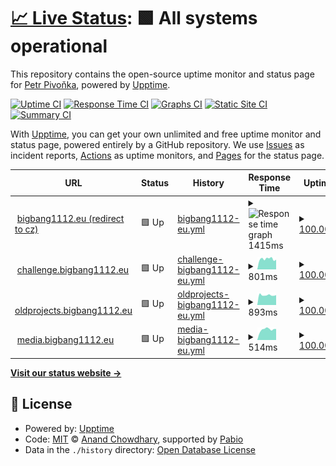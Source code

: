 # [📈 Live Status](https://bigbang1112.github.io/bigbang1112eu-uptime): <!--live status--> **🟩 All systems operational**

This repository contains the open-source uptime monitor and status page for [Petr Pivoňka](bigbang1112.cz), powered by [Upptime](https://github.com/upptime/upptime).

[![Uptime CI](https://github.com/bigbang1112/bigbang1112eu-uptime/workflows/Uptime%20CI/badge.svg)](https://github.com/bigbang1112/bigbang1112eu-uptime/actions?query=workflow%3A%22Uptime+CI%22)
[![Response Time CI](https://github.com/bigbang1112/bigbang1112eu-uptime/workflows/Response%20Time%20CI/badge.svg)](https://github.com/bigbang1112/bigbang1112eu-uptime/actions?query=workflow%3A%22Response+Time+CI%22)
[![Graphs CI](https://github.com/bigbang1112/bigbang1112eu-uptime/workflows/Graphs%20CI/badge.svg)](https://github.com/bigbang1112/bigbang1112eu-uptime/actions?query=workflow%3A%22Graphs+CI%22)
[![Static Site CI](https://github.com/bigbang1112/bigbang1112eu-uptime/workflows/Static%20Site%20CI/badge.svg)](https://github.com/bigbang1112/bigbang1112eu-uptime/actions?query=workflow%3A%22Static+Site+CI%22)
[![Summary CI](https://github.com/bigbang1112/bigbang1112eu-uptime/workflows/Summary%20CI/badge.svg)](https://github.com/bigbang1112/bigbang1112eu-uptime/actions?query=workflow%3A%22Summary+CI%22)

With [Upptime](https://upptime.js.org), you can get your own unlimited and free uptime monitor and status page, powered entirely by a GitHub repository. We use [Issues](https://github.com/bigbang1112/bigbang1112eu-uptime/issues) as incident reports, [Actions](https://github.com/bigbang1112/bigbang1112eu-uptime/actions) as uptime monitors, and [Pages](https://bigbang1112.github.io/bigbang1112eu-uptime) for the status page.

<!--start: status pages-->
<!-- This summary is generated by Upptime (https://github.com/upptime/upptime) -->
<!-- Do not edit this manually, your changes will be overwritten -->
<!-- prettier-ignore -->
| URL | Status | History | Response Time | Uptime |
| --- | ------ | ------- | ------------- | ------ |
| <img alt="" src="https://icons.duckduckgo.com/ip3/bigbang1112.eu.ico" height="13"> [bigbang1112.eu (redirect to cz)](https://bigbang1112.eu) | 🟩 Up | [bigbang1112-eu.yml](https://github.com/BigBang1112/bigbang1112eu-uptime/commits/HEAD/history/bigbang1112-eu.yml) | <details><summary><img alt="Response time graph" src="./graphs/bigbang1112-eu/response-time-week.png" height="20"> 1415ms</summary><br><a href="https://status.bigbang1112.eu/history/bigbang1112-eu"><img alt="Response time 1554" src="https://img.shields.io/endpoint?url=https%3A%2F%2Fraw.githubusercontent.com%2FBigBang1112%2Fbigbang1112eu-uptime%2FHEAD%2Fapi%2Fbigbang1112-eu%2Fresponse-time.json"></a><br><a href="https://status.bigbang1112.eu/history/bigbang1112-eu"><img alt="24-hour response time 921" src="https://img.shields.io/endpoint?url=https%3A%2F%2Fraw.githubusercontent.com%2FBigBang1112%2Fbigbang1112eu-uptime%2FHEAD%2Fapi%2Fbigbang1112-eu%2Fresponse-time-day.json"></a><br><a href="https://status.bigbang1112.eu/history/bigbang1112-eu"><img alt="7-day response time 1415" src="https://img.shields.io/endpoint?url=https%3A%2F%2Fraw.githubusercontent.com%2FBigBang1112%2Fbigbang1112eu-uptime%2FHEAD%2Fapi%2Fbigbang1112-eu%2Fresponse-time-week.json"></a><br><a href="https://status.bigbang1112.eu/history/bigbang1112-eu"><img alt="30-day response time 1554" src="https://img.shields.io/endpoint?url=https%3A%2F%2Fraw.githubusercontent.com%2FBigBang1112%2Fbigbang1112eu-uptime%2FHEAD%2Fapi%2Fbigbang1112-eu%2Fresponse-time-month.json"></a><br><a href="https://status.bigbang1112.eu/history/bigbang1112-eu"><img alt="1-year response time 1554" src="https://img.shields.io/endpoint?url=https%3A%2F%2Fraw.githubusercontent.com%2FBigBang1112%2Fbigbang1112eu-uptime%2FHEAD%2Fapi%2Fbigbang1112-eu%2Fresponse-time-year.json"></a></details> | <details><summary><a href="https://status.bigbang1112.eu/history/bigbang1112-eu">100.00%</a></summary><a href="https://status.bigbang1112.eu/history/bigbang1112-eu"><img alt="All-time uptime 98.33%" src="https://img.shields.io/endpoint?url=https%3A%2F%2Fraw.githubusercontent.com%2FBigBang1112%2Fbigbang1112eu-uptime%2FHEAD%2Fapi%2Fbigbang1112-eu%2Fuptime.json"></a><br><a href="https://status.bigbang1112.eu/history/bigbang1112-eu"><img alt="24-hour uptime 100.00%" src="https://img.shields.io/endpoint?url=https%3A%2F%2Fraw.githubusercontent.com%2FBigBang1112%2Fbigbang1112eu-uptime%2FHEAD%2Fapi%2Fbigbang1112-eu%2Fuptime-day.json"></a><br><a href="https://status.bigbang1112.eu/history/bigbang1112-eu"><img alt="7-day uptime 100.00%" src="https://img.shields.io/endpoint?url=https%3A%2F%2Fraw.githubusercontent.com%2FBigBang1112%2Fbigbang1112eu-uptime%2FHEAD%2Fapi%2Fbigbang1112-eu%2Fuptime-week.json"></a><br><a href="https://status.bigbang1112.eu/history/bigbang1112-eu"><img alt="30-day uptime 98.33%" src="https://img.shields.io/endpoint?url=https%3A%2F%2Fraw.githubusercontent.com%2FBigBang1112%2Fbigbang1112eu-uptime%2FHEAD%2Fapi%2Fbigbang1112-eu%2Fuptime-month.json"></a><br><a href="https://status.bigbang1112.eu/history/bigbang1112-eu"><img alt="1-year uptime 98.33%" src="https://img.shields.io/endpoint?url=https%3A%2F%2Fraw.githubusercontent.com%2FBigBang1112%2Fbigbang1112eu-uptime%2FHEAD%2Fapi%2Fbigbang1112-eu%2Fuptime-year.json"></a></details>
| <img alt="" src="https://icons.duckduckgo.com/ip3/challenge.bigbang1112.eu.ico" height="13"> [challenge.bigbang1112.eu](https://challenge.bigbang1112.eu) | 🟩 Up | [challenge-bigbang1112-eu.yml](https://github.com/BigBang1112/bigbang1112eu-uptime/commits/HEAD/history/challenge-bigbang1112-eu.yml) | <details><summary><img alt="Response time graph" src="./graphs/challenge-bigbang1112-eu/response-time-week.png" height="20"> 801ms</summary><br><a href="https://status.bigbang1112.eu/history/challenge-bigbang1112-eu"><img alt="Response time 900" src="https://img.shields.io/endpoint?url=https%3A%2F%2Fraw.githubusercontent.com%2FBigBang1112%2Fbigbang1112eu-uptime%2FHEAD%2Fapi%2Fchallenge-bigbang1112-eu%2Fresponse-time.json"></a><br><a href="https://status.bigbang1112.eu/history/challenge-bigbang1112-eu"><img alt="24-hour response time 581" src="https://img.shields.io/endpoint?url=https%3A%2F%2Fraw.githubusercontent.com%2FBigBang1112%2Fbigbang1112eu-uptime%2FHEAD%2Fapi%2Fchallenge-bigbang1112-eu%2Fresponse-time-day.json"></a><br><a href="https://status.bigbang1112.eu/history/challenge-bigbang1112-eu"><img alt="7-day response time 801" src="https://img.shields.io/endpoint?url=https%3A%2F%2Fraw.githubusercontent.com%2FBigBang1112%2Fbigbang1112eu-uptime%2FHEAD%2Fapi%2Fchallenge-bigbang1112-eu%2Fresponse-time-week.json"></a><br><a href="https://status.bigbang1112.eu/history/challenge-bigbang1112-eu"><img alt="30-day response time 900" src="https://img.shields.io/endpoint?url=https%3A%2F%2Fraw.githubusercontent.com%2FBigBang1112%2Fbigbang1112eu-uptime%2FHEAD%2Fapi%2Fchallenge-bigbang1112-eu%2Fresponse-time-month.json"></a><br><a href="https://status.bigbang1112.eu/history/challenge-bigbang1112-eu"><img alt="1-year response time 900" src="https://img.shields.io/endpoint?url=https%3A%2F%2Fraw.githubusercontent.com%2FBigBang1112%2Fbigbang1112eu-uptime%2FHEAD%2Fapi%2Fchallenge-bigbang1112-eu%2Fresponse-time-year.json"></a></details> | <details><summary><a href="https://status.bigbang1112.eu/history/challenge-bigbang1112-eu">100.00%</a></summary><a href="https://status.bigbang1112.eu/history/challenge-bigbang1112-eu"><img alt="All-time uptime 99.94%" src="https://img.shields.io/endpoint?url=https%3A%2F%2Fraw.githubusercontent.com%2FBigBang1112%2Fbigbang1112eu-uptime%2FHEAD%2Fapi%2Fchallenge-bigbang1112-eu%2Fuptime.json"></a><br><a href="https://status.bigbang1112.eu/history/challenge-bigbang1112-eu"><img alt="24-hour uptime 100.00%" src="https://img.shields.io/endpoint?url=https%3A%2F%2Fraw.githubusercontent.com%2FBigBang1112%2Fbigbang1112eu-uptime%2FHEAD%2Fapi%2Fchallenge-bigbang1112-eu%2Fuptime-day.json"></a><br><a href="https://status.bigbang1112.eu/history/challenge-bigbang1112-eu"><img alt="7-day uptime 100.00%" src="https://img.shields.io/endpoint?url=https%3A%2F%2Fraw.githubusercontent.com%2FBigBang1112%2Fbigbang1112eu-uptime%2FHEAD%2Fapi%2Fchallenge-bigbang1112-eu%2Fuptime-week.json"></a><br><a href="https://status.bigbang1112.eu/history/challenge-bigbang1112-eu"><img alt="30-day uptime 99.94%" src="https://img.shields.io/endpoint?url=https%3A%2F%2Fraw.githubusercontent.com%2FBigBang1112%2Fbigbang1112eu-uptime%2FHEAD%2Fapi%2Fchallenge-bigbang1112-eu%2Fuptime-month.json"></a><br><a href="https://status.bigbang1112.eu/history/challenge-bigbang1112-eu"><img alt="1-year uptime 99.94%" src="https://img.shields.io/endpoint?url=https%3A%2F%2Fraw.githubusercontent.com%2FBigBang1112%2Fbigbang1112eu-uptime%2FHEAD%2Fapi%2Fchallenge-bigbang1112-eu%2Fuptime-year.json"></a></details>
| <img alt="" src="https://icons.duckduckgo.com/ip3/oldprojects.bigbang1112.eu.ico" height="13"> [oldprojects.bigbang1112.eu](https://oldprojects.bigbang1112.eu/nadeoenvimix/NadeoEnvimixAd.jpg) | 🟩 Up | [oldprojects-bigbang1112-eu.yml](https://github.com/BigBang1112/bigbang1112eu-uptime/commits/HEAD/history/oldprojects-bigbang1112-eu.yml) | <details><summary><img alt="Response time graph" src="./graphs/oldprojects-bigbang1112-eu/response-time-week.png" height="20"> 893ms</summary><br><a href="https://status.bigbang1112.eu/history/oldprojects-bigbang1112-eu"><img alt="Response time 962" src="https://img.shields.io/endpoint?url=https%3A%2F%2Fraw.githubusercontent.com%2FBigBang1112%2Fbigbang1112eu-uptime%2FHEAD%2Fapi%2Foldprojects-bigbang1112-eu%2Fresponse-time.json"></a><br><a href="https://status.bigbang1112.eu/history/oldprojects-bigbang1112-eu"><img alt="24-hour response time 748" src="https://img.shields.io/endpoint?url=https%3A%2F%2Fraw.githubusercontent.com%2FBigBang1112%2Fbigbang1112eu-uptime%2FHEAD%2Fapi%2Foldprojects-bigbang1112-eu%2Fresponse-time-day.json"></a><br><a href="https://status.bigbang1112.eu/history/oldprojects-bigbang1112-eu"><img alt="7-day response time 893" src="https://img.shields.io/endpoint?url=https%3A%2F%2Fraw.githubusercontent.com%2FBigBang1112%2Fbigbang1112eu-uptime%2FHEAD%2Fapi%2Foldprojects-bigbang1112-eu%2Fresponse-time-week.json"></a><br><a href="https://status.bigbang1112.eu/history/oldprojects-bigbang1112-eu"><img alt="30-day response time 962" src="https://img.shields.io/endpoint?url=https%3A%2F%2Fraw.githubusercontent.com%2FBigBang1112%2Fbigbang1112eu-uptime%2FHEAD%2Fapi%2Foldprojects-bigbang1112-eu%2Fresponse-time-month.json"></a><br><a href="https://status.bigbang1112.eu/history/oldprojects-bigbang1112-eu"><img alt="1-year response time 962" src="https://img.shields.io/endpoint?url=https%3A%2F%2Fraw.githubusercontent.com%2FBigBang1112%2Fbigbang1112eu-uptime%2FHEAD%2Fapi%2Foldprojects-bigbang1112-eu%2Fresponse-time-year.json"></a></details> | <details><summary><a href="https://status.bigbang1112.eu/history/oldprojects-bigbang1112-eu">100.00%</a></summary><a href="https://status.bigbang1112.eu/history/oldprojects-bigbang1112-eu"><img alt="All-time uptime 94.17%" src="https://img.shields.io/endpoint?url=https%3A%2F%2Fraw.githubusercontent.com%2FBigBang1112%2Fbigbang1112eu-uptime%2FHEAD%2Fapi%2Foldprojects-bigbang1112-eu%2Fuptime.json"></a><br><a href="https://status.bigbang1112.eu/history/oldprojects-bigbang1112-eu"><img alt="24-hour uptime 100.00%" src="https://img.shields.io/endpoint?url=https%3A%2F%2Fraw.githubusercontent.com%2FBigBang1112%2Fbigbang1112eu-uptime%2FHEAD%2Fapi%2Foldprojects-bigbang1112-eu%2Fuptime-day.json"></a><br><a href="https://status.bigbang1112.eu/history/oldprojects-bigbang1112-eu"><img alt="7-day uptime 100.00%" src="https://img.shields.io/endpoint?url=https%3A%2F%2Fraw.githubusercontent.com%2FBigBang1112%2Fbigbang1112eu-uptime%2FHEAD%2Fapi%2Foldprojects-bigbang1112-eu%2Fuptime-week.json"></a><br><a href="https://status.bigbang1112.eu/history/oldprojects-bigbang1112-eu"><img alt="30-day uptime 94.17%" src="https://img.shields.io/endpoint?url=https%3A%2F%2Fraw.githubusercontent.com%2FBigBang1112%2Fbigbang1112eu-uptime%2FHEAD%2Fapi%2Foldprojects-bigbang1112-eu%2Fuptime-month.json"></a><br><a href="https://status.bigbang1112.eu/history/oldprojects-bigbang1112-eu"><img alt="1-year uptime 94.17%" src="https://img.shields.io/endpoint?url=https%3A%2F%2Fraw.githubusercontent.com%2FBigBang1112%2Fbigbang1112eu-uptime%2FHEAD%2Fapi%2Foldprojects-bigbang1112-eu%2Fuptime-year.json"></a></details>
| <img alt="" src="https://icons.duckduckgo.com/ip3/media.bigbang1112.eu.ico" height="13"> [media.bigbang1112.eu](http://media.bigbang1112.eu/whitelist.json) | 🟩 Up | [media-bigbang1112-eu.yml](https://github.com/BigBang1112/bigbang1112eu-uptime/commits/HEAD/history/media-bigbang1112-eu.yml) | <details><summary><img alt="Response time graph" src="./graphs/media-bigbang1112-eu/response-time-week.png" height="20"> 514ms</summary><br><a href="https://status.bigbang1112.eu/history/media-bigbang1112-eu"><img alt="Response time 590" src="https://img.shields.io/endpoint?url=https%3A%2F%2Fraw.githubusercontent.com%2FBigBang1112%2Fbigbang1112eu-uptime%2FHEAD%2Fapi%2Fmedia-bigbang1112-eu%2Fresponse-time.json"></a><br><a href="https://status.bigbang1112.eu/history/media-bigbang1112-eu"><img alt="24-hour response time 462" src="https://img.shields.io/endpoint?url=https%3A%2F%2Fraw.githubusercontent.com%2FBigBang1112%2Fbigbang1112eu-uptime%2FHEAD%2Fapi%2Fmedia-bigbang1112-eu%2Fresponse-time-day.json"></a><br><a href="https://status.bigbang1112.eu/history/media-bigbang1112-eu"><img alt="7-day response time 514" src="https://img.shields.io/endpoint?url=https%3A%2F%2Fraw.githubusercontent.com%2FBigBang1112%2Fbigbang1112eu-uptime%2FHEAD%2Fapi%2Fmedia-bigbang1112-eu%2Fresponse-time-week.json"></a><br><a href="https://status.bigbang1112.eu/history/media-bigbang1112-eu"><img alt="30-day response time 590" src="https://img.shields.io/endpoint?url=https%3A%2F%2Fraw.githubusercontent.com%2FBigBang1112%2Fbigbang1112eu-uptime%2FHEAD%2Fapi%2Fmedia-bigbang1112-eu%2Fresponse-time-month.json"></a><br><a href="https://status.bigbang1112.eu/history/media-bigbang1112-eu"><img alt="1-year response time 590" src="https://img.shields.io/endpoint?url=https%3A%2F%2Fraw.githubusercontent.com%2FBigBang1112%2Fbigbang1112eu-uptime%2FHEAD%2Fapi%2Fmedia-bigbang1112-eu%2Fresponse-time-year.json"></a></details> | <details><summary><a href="https://status.bigbang1112.eu/history/media-bigbang1112-eu">100.00%</a></summary><a href="https://status.bigbang1112.eu/history/media-bigbang1112-eu"><img alt="All-time uptime 94.15%" src="https://img.shields.io/endpoint?url=https%3A%2F%2Fraw.githubusercontent.com%2FBigBang1112%2Fbigbang1112eu-uptime%2FHEAD%2Fapi%2Fmedia-bigbang1112-eu%2Fuptime.json"></a><br><a href="https://status.bigbang1112.eu/history/media-bigbang1112-eu"><img alt="24-hour uptime 100.00%" src="https://img.shields.io/endpoint?url=https%3A%2F%2Fraw.githubusercontent.com%2FBigBang1112%2Fbigbang1112eu-uptime%2FHEAD%2Fapi%2Fmedia-bigbang1112-eu%2Fuptime-day.json"></a><br><a href="https://status.bigbang1112.eu/history/media-bigbang1112-eu"><img alt="7-day uptime 100.00%" src="https://img.shields.io/endpoint?url=https%3A%2F%2Fraw.githubusercontent.com%2FBigBang1112%2Fbigbang1112eu-uptime%2FHEAD%2Fapi%2Fmedia-bigbang1112-eu%2Fuptime-week.json"></a><br><a href="https://status.bigbang1112.eu/history/media-bigbang1112-eu"><img alt="30-day uptime 94.15%" src="https://img.shields.io/endpoint?url=https%3A%2F%2Fraw.githubusercontent.com%2FBigBang1112%2Fbigbang1112eu-uptime%2FHEAD%2Fapi%2Fmedia-bigbang1112-eu%2Fuptime-month.json"></a><br><a href="https://status.bigbang1112.eu/history/media-bigbang1112-eu"><img alt="1-year uptime 94.15%" src="https://img.shields.io/endpoint?url=https%3A%2F%2Fraw.githubusercontent.com%2FBigBang1112%2Fbigbang1112eu-uptime%2FHEAD%2Fapi%2Fmedia-bigbang1112-eu%2Fuptime-year.json"></a></details>

<!--end: status pages-->

[**Visit our status website →**](https://bigbang1112.github.io/bigbang1112eu-uptime)

## 📄 License

- Powered by: [Upptime](https://github.com/upptime/upptime)
- Code: [MIT](./LICENSE) © [Anand Chowdhary](https://anandchowdhary.com), supported by [Pabio](https://pabio.com)
- Data in the `./history` directory: [Open Database License](https://opendatacommons.org/licenses/odbl/1-0/)
